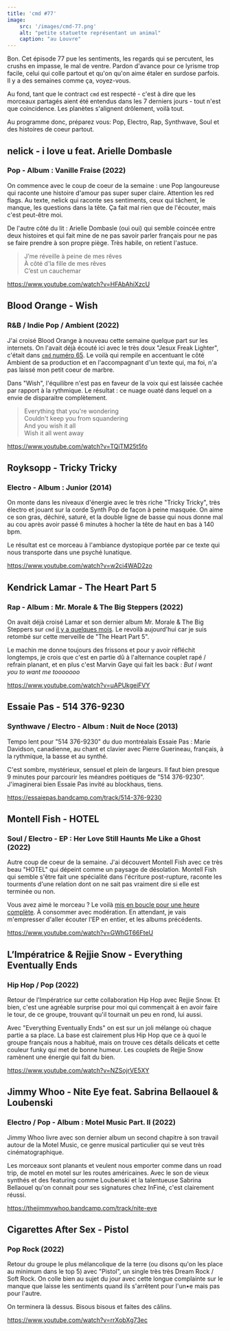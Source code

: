 ```yaml
---
title: 'cmd #77'
image:
    src: '/images/cmd-77.png'
    alt: "petite statuette représentant un animal"
    caption: "au Louvre"
---
```


Bon. Cet épisode 77 pue les sentiments, les regards qui se percutent, les
crushs en impasse, le mal de ventre. Pardon d'avance pour ce lyrisme trop
facile, celui qui colle partout et qu'on qu'on aime étaler en surdose parfois.
Il y a des semaines comme ça, voyez-vous.

Au fond, tant que le contract `cmd` est respecté - c'est à dire que les
morceaux partagés aient été entendus dans les 7 derniers jours - tout n'est que
coincidence. Les planètes s'alignent drôlement, voilà tout.

Au programme donc, préparez vous: Pop, Electro, Rap, Synthwave, Soul et des
histoires de coeur partout.



## nelick - i love u feat. Arielle Dombasle

### Pop - Album : Vanille Fraise (2022)

On commence avec le coup de coeur de la semaine : une Pop langoureuse qui
raconte une histoire d'amour pas super super claire. Attention les red flags.
Au texte, nelick qui raconte ses sentiments, ceux qui tâchent, le manque, les
questions dans la tête. Ça fait mal rien que de l'écouter, mais c'est peut-être
moi.

De l'autre côté du lit : Arielle Dombasle (oui oui) qui semble coincée entre
deux histoires et qui fait mine de ne pas savoir parler français pour ne pas se
faire prendre à son propre piège. Très habile, on retient l'astuce.

> J’me réveille à peine de mes rêves <br />
> À côté d'la fille de mes rêves <br />
> C’est un cauchemar  <br />

https://www.youtube.com/watch?v=HFAbAhiXzcU


## Blood Orange - Wish

### R&B / Indie Pop / Ambient (2022)

J'ai croisé Blood Orange à nouveau cette semaine quelque part sur les internets.
On l'avait déjà écouté ici avec le très doux "Jesux Freak Lighter", c'était dans
[`cmd` numéro 65](https://cmd.wuips.com/post/2022-09-16-cmd-65). Le voilà qui
rempile en accentuant le côté Ambient de sa production et en l'accompagnant d'un
texte qui, ma foi, n'a pas laissé mon petit coeur de marbre.

Dans "Wish", l'équilibre n'est pas en faveur de la voix qui est laissée cachée
par rapport à la rythmique. Le résultat : ce nuage ouaté dans lequel on a envie
de disparaitre complètement.

> Everything that you're wondering <br />
> Couldn't keep you from squandering <br />
> And you wish it all <br />
> Wish it all went away <br />

https://www.youtube.com/watch?v=TQiTM25t5fo

## Royksopp - Tricky Tricky

### Electro - Album : Junior (2014)

On monte dans les niveaux d'énergie avec le très riche "Tricky Tricky", très
électro et jouant sur la corde Synth Pop de façon à peine masquée. On aime ce
son gras, déchiré, saturé, et la double ligne de basse qui nous donne mal au
cou après avoir passé 6 minutes à hocher la tête de haut en bas à 140 bpm.

Le résultat est ce morceau à l'ambiance dystopique portée par ce texte qui nous
transporte dans une psyché lunatique.

https://www.youtube.com/watch?v=w2ci4WAD2zo



## Kendrick Lamar - The Heart Part 5

### Rap - Album : Mr. Morale & The Big Steppers (2022)

On avait déjà croisé Lamar et son dernier album Mr. Morale & The Big Steppers
sur `cmd` [il y a quelques mois](https://cmd.wuips.com/post/2022-08-12-cmd-60).
Le revoilà aujourd'hui car je suis retombé sur cette merveille de "The Heart
Part 5".

Le machin me donne toujours des frissons et pour y avoir réfléchit longtemps,
je crois que c'est en partie dû à l'alternance couplet rapé / refrain planant,
et en plus c'est Marvin Gaye qui fait les back : _But I want you to want me
tooooooo_

https://www.youtube.com/watch?v=uAPUkgeiFVY



## Essaie Pas - 514 376-9230

### Synthwave / Electro -  Album : Nuit de Noce (2013)

Tempo lent pour "514 376-9230" du duo montréalais Essaie Pas : Marie Davidson,
canadienne, au chant et clavier avec Pierre Guerineau, français, à la
rythmique, la basse et au synthé.

C'est sombre, mystérieux, sensuel et plein de largeurs. Il faut bien presque 9
minutes pour parcourir les méandres poétiques de "514 376-9230". J'imaginerai
bien Essaie Pas invité au blockhaus, tiens.

https://essaiepas.bandcamp.com/track/514-376-9230



## Montell Fish - HOTEL

### Soul / Electro - EP : Her Love Still Haunts Me Like a Ghost (2022)

Autre coup de coeur de la semaine. J'ai découvert Montell Fish avec ce très
beau "HOTEL" qui dépeint comme un paysage de désolation. Montell Fish qui
semble s'être fait une spécialité dans l'écriture post-rupture, raconte les
tourments d'une relation dont on ne sait pas vraiment dire si elle est terminée
ou non.

Vous avez aimé le morceau ? Le voilà [mis en boucle pour une heure
complète](https://www.youtube.com/watch?v=99M58rxzeB0). À consommer avec
modération. En attendant, je vais m'empresser d'aller écouter l'EP en entier,
et les albums précédents.

https://www.youtube.com/watch?v=GWhGT66FteU



## L’Impératrice & Rejjie Snow - Everything Eventually Ends

### Hip Hop / Pop (2022)

Retour de l'Impératrice sur cette collaboration Hip Hop avec Rejjie Snow. Et
bien, c'est une agréable surprise pour moi qui commençait à en avoir faire le
tour, de ce groupe, trouvant qu'il tournait un peu en rond, lui aussi.

Avec "Everything Eventually Ends" on est sur un joli mélange où chaque partie a
sa place. La base est clairement plus Hip Hop que ce à quoi le groupe français
nous a habitué, mais on trouve ces détails délicats et cette couleur funky qui
met de bonne humeur. Les couplets de Rejjie Snow ramènent une énergie qui fait
du bien.

https://www.youtube.com/watch?v=NZSojrVE5XY



## Jimmy Whoo - Nite Eye feat. Sabrina Bellaouel & Loubenski

### Electro / Pop - Album : Motel Music Part. II (2022)

Jimmy Whoo livre avec son dernier album un second chapitre à son travail autour
de la Motel Music, ce genre musical particulier qui se veut très
cinématographique.

Les morceaux sont planants et veulent nous emporter comme dans un road trip, de
motel en motel sur les routes américaines. Avec le son de vieux synthés et des
featuring comme Loubenski et la talentueuse Sabrina Bellaouel qu'on connait
pour ses signatures chez InFiné, c'est clairement réussi.

https://thejimmywhoo.bandcamp.com/track/nite-eye



## Cigarettes After Sex - Pistol

### Pop Rock (2022)

Retour du groupe le plus mélancolique de la terre (ou disons qu'on les place au
minimum dans le top 5) avec "Pistol", un single très très Dream Rock / Soft
Rock. On colle bien au sujet du jour avec cette longue complainte sur le manque
que laisse les sentiments quand ils s'arrêtent pour l'un•e mais pas pour
l'autre.

On terminera là dessus. Bisous bisous et faites des câlins.

https://www.youtube.com/watch?v=rrXobXg73ec

